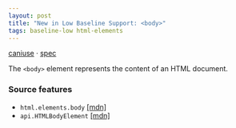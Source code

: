 ```yaml
---
layout: post
title: "New in Low Baseline Support: <body>"
tags: baseline-low html-elements
---
```


[caniuse](https://caniuse.com/?search=body) · [spec](https://html.spec.whatwg.org/multipage/sections.html#the-body-element)

The `<body>` element represents the content of an HTML document.

### Source features

- ``html.elements.body`` [[mdn]](https://developer.mozilla.org/en-US/search?q=html.elements.body)
- ``api.HTMLBodyElement`` [[mdn]](https://developer.mozilla.org/en-US/search?q=api.HTMLBodyElement)
